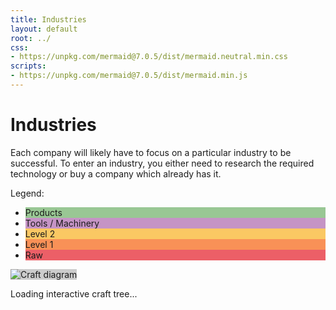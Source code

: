 ```yaml
---
title: Industries
layout: default
root: ../
css:
- https://unpkg.com/mermaid@7.0.5/dist/mermaid.neutral.min.css
scripts:
- https://unpkg.com/mermaid@7.0.5/dist/mermaid.min.js
---
```


<h1 class="mt-4">Industries</h1>

Each company will likely have to focus on a particular industry to be successful.
To enter an industry, you either need to research the required technology or
buy a company which already has it.

Legend:

<ul class="legend">
	<li style="background:#99C794;">Products</li>
	<li style="background:#C594C5;">Tools / Machinery</li>
	<li style="background:#FAC863;">Level 2</li>
	<li style="background:#F99157;">Level 1</li>
	<li style="background:#EC5f67;">Raw</li>
</ul>

<img id="img" class="img-fluid my-4" style="background: #ccc;" src="{{ page.root }}static/crafting.png" alt="Craft diagram">

<div id="craftTree" class="mermaid">
	<p>Loading interactive craft tree...</p>
</div>

<script>
	mermaid.initialize({
		startOnLoad: true,
	});

	var request = new XMLHttpRequest();
	request.open("GET", "https://rubenwardy.com/capitalism_game/crafting.mermaid");
	request.responseType = "text";

	request.onload = function() {
		var element = document.querySelector("#craftTree");
		element.innerHTML = "<p>Failed to load craft tree data.</p>";

		var graphDefinition = request.response;
		if (graphDefinition != "") {
			mermaidAPI.render("craftTree", graphDefinition, function(svgCode, bindFunctions) {
				element.innerHTML = svgCode;

				var svg = element.firstChild;
				var bb  = svg.getBBox();
				svg.setAttribute("viewBox", [bb.x, bb.y, bb.width, bb.height].join(" "));
				$("#img").hide();
			});

		}
	};

	request.send();
</script>
